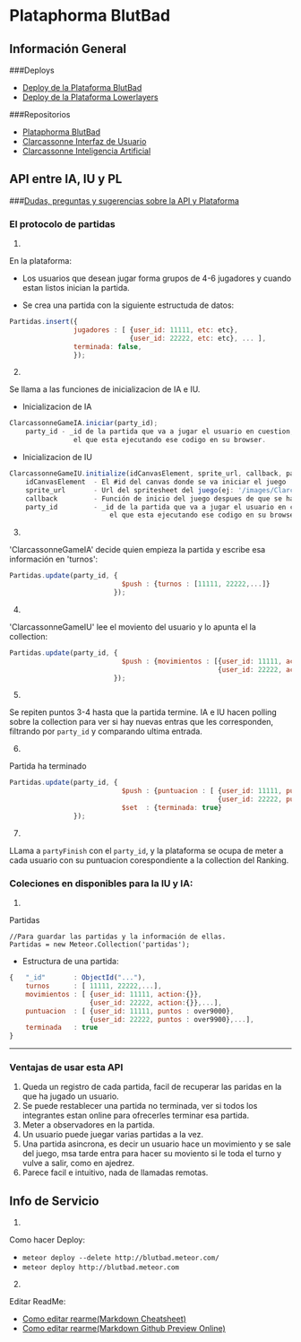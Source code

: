 
Plataphorma BlutBad
=============================

## Información General
###Deploys
* [Deploy de la Plataforma BlutBad](http://blutbad.meteor.com/ "Deploy de la Plataforma BlutBad")
* [Deploy de la Plataforma Lowerlayers](http://lowerlayers.meteor.com/ "Plataforma de Juegos LowerLayers")

###Repositorios
* [Plataphorma BlutBad](https://github.com/BlutBad/ISI-Clarcassonne-PL "Plataphorma BlutBad")
* [Clarcassonne Interfaz de Usuario](https://github.com/locobiedma/iu_carcassone "Clarcassonne UI")
* [Clarcassonne Inteligencia Artificial](https://github.com/ciglesiasgo/IA-Carcassonne "Clarcassonne IA")




## API entre IA, IU y PL
###[Dudas, preguntas y sugerencias sobre la API y Plataforma](https://github.com/BlutBad/ISI-Clarcassonne-PL/issues "Dudas, preguntas y sugerencias")

### El protocolo de partidas
1.
En la plataforma: 

* Los usuarios que desean jugar forma grupos de 4-6 jugadores y cuando estan listos inician la partida.

* Se crea una partida con la siguiente estructuda de datos:

```javascript
Partidas.insert({
                jugadores : [ {user_id: 11111, etc: etc},
                              {user_id: 22222, etc: etc}, ... ],
                terminada: false,
                });
```

2.
Se llama a las funciones de inicializacion de IA e IU. 

* Inicializacion de IA

```javascript 
ClarcassonneGameIA.iniciar(party_id);
    party_id - _id de la partida que va a jugar el usuario en cuestion,
                el que esta ejecutando ese codigo en su browser.
```
    
* Inicializacion de IU

```javascript
ClarcassonneGameIU.initialize(idCanvasElement, sprite_url, callback, party_id);
    idCanvasElement  - El #id del canvas donde se va iniciar el juego
    sprite_url       - Url del spritesheet del juego(ej: '/images/ClarcassonneSpriteSheet.png').
    callback         - Función de inicio del juego despues de que se ha finalizado 'initialize'.
    party_id         - _id de la partida que va a jugar el usuario en cuestion,
                         el que esta ejecutando ese codigo en su browser.
```

3.
'ClarcassonneGameIA' decide quien empieza la partida y escribe esa información en 'turnos':

```javascript
Partidas.update(party_id, {
                            $push : {turnos : [11111, 22222,...]}
                          });
```

4.
 'ClarcassonneGameIU' lee el moviento del usuario y lo apunta el la collection:

```javascript
Partidas.update(party_id, {
                            $push : {movimientos : [{user_id: 11111, action:{}},
                                                    {user_id: 22222, action:{}},...]}
                          });
```

5.
Se repiten puntos 3-4 hasta que la partida termine.
IA e IU hacen polling sobre la collection para ver si hay nuevas entras que les corresponden, filtrando por `party_id` y comparando ultima entrada.


6.
Partida ha terminado

```javascript
Partidas.update(party_id, {
                            $push : {puntuacion : [ {user_id: 11111, puntos : over9000},
                                                    {user_id: 22222, puntos : over9900},...]},
                            $set  : {terminada: true}
                });
```

7.
LLama a `partyFinish` con el `party_id`, y la plataforma se ocupa de meter
 a cada usuario con su puntuacion corespondiente a la collection del Ranking. 



### Coleciones en disponibles para la IU y IA:
1. 
Partidas

```
//Para guardar las partidas y la información de ellas.
Partidas = new Meteor.Collection('partidas');
```

* Estructura de una partida:

```javascript
{   "_id"       : ObjectId("..."),
    turnos      : [ 11111, 22222,...],
    movimientos : [ {user_id: 11111, action:{}},
                    {user_id: 22222, action:{}},...],
    puntuacion  : [ {user_id: 11111, puntos : over9000},
                    {user_id: 22222, puntos : over9900},...],
    terminada   : true                          
}                                                     
```

---
### Ventajas de usar esta API
1. Queda un registro de cada partida, facil de recuperar las paridas en la que ha jugado un usuario.
2. Se puede restablecer una partida no terminada, ver si todos los integrantes estan online para ofrecerles terminar esa partida.
3. Meter a observadores en la partida.
4. Un usuario puede juegar varias partidas a la vez.
5. Una partida asincrona, es decir un usuario hace un movimiento y se sale del juego, msa tarde entra para hacer su moviento si le toda el turno y vulve a salir, como en ajedrez.
6. Parece facil e intuitivo, nada de llamadas remotas.



## Info de Servicio
1.
Como hacer Deploy:

* `meteor deploy --delete http://blutbad.meteor.com/`
* `meteor deploy http://blutbad.meteor.com`


2.
Editar ReadMe:

* [Como editar rearme(Markdown Cheatsheet)](https://github.com/adam-p/markdown-here/wiki/Markdown-Cheatsheet#wiki-lists "Markdown Cheatsheet")
* [Como editar rearme(Markdown Github Preview Online)](http://github-preview.herokuapp.com/ "Markdown GitHub Online")

